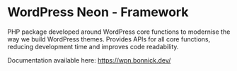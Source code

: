 # WordPress Neon - Framework

PHP package developed around WordPress core functions to modernise the way we build WordPress themes. Provides APIs for
all core functions, reducing development time and improves code readability.

Documentation available here: https://wpn.bonnick.dev/